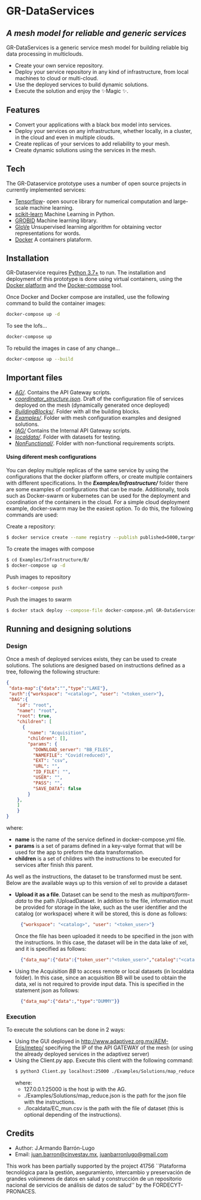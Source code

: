 # GR-DataServices
## _A mesh model for reliable and generic services_

GR-DataServices is a generic service mesh model for building reliable big data processing in multiclouds.

- Create your own service repository.
- Deploy your service repository in any kind of infrastructure, from local machines to cloud or multi-cloud.
- Use the deployed services to build dynamic solutions.
- Execute the solution and enjoy the ✨Magic ✨.

## Features

- Convert your applications with a black box model into services.
- Deploy your services on any infrastructure, whether locally, in a cluster, in the cloud and even in multiple clouds.
- Create replicas of your services to add reliability to your mesh.
- Create dynamic solutions using the services in the mesh.
## Tech

The GR-Dataservice prototype uses a number of open source projects in currently implemented services:

- [Tensorflow](https://www.tensorflow.org/)- open source library for numerical computation and large-scale machine learning.
- [scikit-learn](https://scikit-learn.org/stable/) Machine Learning in Python.
- [GROBID](https://grobid.readthedocs.io/en/latest/) Machine learning library. 
- [GloVe](https://nlp.stanford.edu/projects/glove/) Unsupervised learning algorithm for obtaining vector representations for words.
- [Docker](https://www.docker.com/) A containers plataform.


## Installation

GR-Dataservice requires [Python 3.7+](https://www.python.org/) to run.
The installation and deployment of this prototype is done using virtual containers, using the [Docker platform](https://www.docker.com/) and the [Docker-compose](https://docs.docker.com/compose/) tool.

Once Docker and Docker compose are installed, use the following command to build the container images:

```sh
docker-compose up -d
```
To see the lofs...
```sh
docker-compose up
```
To rebuild the images in case of any change...
```sh
docker-compose up --build
```
## Important files
 + [_AG/_](./AG). Contains the API Gateway scripts.
 + [_coordinator_structure.json_](./coordinator_structure.json). Draft of the configuration file of services deployed on the mesh (dynamically generated once deployed)
 + [_BuildingBlocks/_](./BuildingBlocks). Folder with all the building blocks.
 + [_Examples/_](Examples). Folder with mesh configuration examples and designed solutions.
 + [_IAG/_](./IAG)  Contains the  Internal API Gateway scripts.
 + [_localdata/_](./localdata). Folder with datasets for testing.
 + [_NonFunctional/_](./NonFunctional). Folder with non-functional requirements scripts.

#### Using diferent mesh configurations
You can deploy multiple replicas of the same service by using the configurations that the docker platform offers, or create multiple containers with different specifications. In the **_Examples/Infrastructure/_** folder there are some examples of configurations that can be made. Additionally, tools such as Docker-swarm or kubernetes can be used for the deployment and coordination of the containers in the cloud. For a simple cloud deployment example, docker-swarm may be the easiest option. To do this, the following commands are used:

Create a repository:
```sh
$ docker service create --name registry --publish published=5000,target=5000 registry:2
```
To create the images with compose
```sh
$ cd Examples/Infrastructure/B/
$ docker-compose up -d
```
Push images to repository
```sh
$ docker-compose push
```
Push the images to swarm
```sh
$ docker stack deploy --compose-file docker-compose.yml GR-DataServices
```


## Running and designing solutions

### Design
Once a mesh of deployed services exists, they can be used to create solutions.
The solutions are designed based on instructions defined as a tree, following the following structure:
```json
{
 "data-map":{"data":"","type":"LAKE"},
 "auth":{"workspace": "<catalog>", "user": "<token_user>"},
 "DAG":{ 
    "id": "root",
    "name": "root",
    "root": true,
    "children": [
      {
        "name": "Acquisition",
        "children": [],
        "params": {
          "DOWNLOAD_server": "BB_FILES",
          "NAMEFILE": "Covid(reduced)",
          "EXT": "csv",
          "URL": "",
          "ID_FILE": "",
          "USER": "",
          "PASS": "",
          "SAVE_DATA": false
        }
    },
    ]
    }
}
```
where:
+ **name** is the name of the service defined in docker-compose.yml file.
+ **params** is a set of params defined in a key-valye format that will be used for the app to preform the data transformation.
+ **children** is a set of childres with the instructions to be executed for services after finish _this_ parent.

As well as the instructions, the dataset to be transformed must be sent. Below are the available ways up to this version of xel to provide a dataset

+ **Upload it as a file**. Dataset can be send to the mesh as _multipart/form-data_ to the path /UploadDataset. In addition to the file, information must be provided for storage in the lake, such as the user identifier and the catalog (or workspace) where it will be stored, this is done as follows:
  ```json
    {"workspace": "<catalog>", "user": "<token_user>"}
   ```

  Once the file has been uploaded it needs to be specified in the json with the instructions. In this case, the dataset will be in the data lake of xel, and it is specified as follows:

  ```json
    {"data_map":{"data":{"token_user":"<token_user>","catalog":"<catalog>","filename":"<name of the dataset>"},"type":"LAKE"}}
  ```

+ Using the Acquisition _BB_ to access remote or local datasets (in localdata folder). In this case, since an acquisition BB will be used to obtain the data, xel is not required to provide input data. This is specified in the statement json as follows:
  ```json
    {"data_map":{"data":,"type":"DUMMY"}}
  ```
  
### Execution

To execute the solutions can be done in 2 ways:
+ Using the GUI deployed in http://www.adaptivez.org.mx/AEM-Eris/meteo/ specifying the IP of the API GATEWAY of the mesh (or using the already deployed services in the adaptivez server)
+ Using the Client.py app.  Execute this client with the following command:
    ```sh
    $ python3 Client.py localhost:25000 ./Examples/Solutions/map_reduce.json ./localdata/EC_mun.csv 
    ```
    where:
    + 127.0.0.1:25000 is the host ip with the AG.
    + ./Examples/Solutions/map_reduce.json  is the path for the json file with the instructions.
    + ./localdata/EC_mun.csv is the path with the file of dataset (this is optional depending of the instructions).
    
    

## Credits
* Author: J.Armando Barrón-Lugo
* Email: juan.barron@cinvestav.mx, juanbarronlugo@gmail.com

This work has been partially supported by the project 41756 ``Plataforma tecnológica para la gestión, aseguramiento, intercambio y preservación de grandes volúmenes de datos en salud y construcción de un repositorio nacional de servicios de análisis de datos de salud'' by the  FORDECYT-PRONACES.

